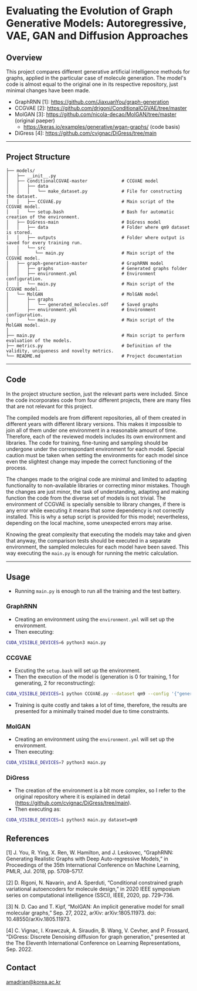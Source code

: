 # Evaluating the Evolution of Graph Generative Models: Autoregressive, VAE, GAN and Diffusion Approaches

 

## Overview

This project compares different generative artificial intelligence methods for graphs, applied in the particular case of molecule generation.
The model's code is almost equal to the original one in its respective repository, just minimal changes have been made.
- GraphRNN [1]: https://github.com/JiaxuanYou/graph-generation
- CCGVAE [2]: https://github.com/drigoni/ConditionalCGVAE/tree/master
- MolGAN [3]: https://github.com/nicola-decao/MolGAN/tree/master (original paeper) 
  - https://keras.io/examples/generative/wgan-graphs/ (code basis)
- DiGress [4]: https://github.com/cvignac/DiGress/tree/main

---

## Project Structure
```
├── models/
│   ├── __init__.py
│   ├── ConditionalCGVAE-master             # CCGVAE model
│   │   ├── data
│   │   │   └── make_dataset.py             # File for constructing the dataset.
│   │   ├── CCGVAE.py                       # Main script of the CCGVAE model.
│   │   └── setup.bash                      # Bash for automatic creation of the environment.  
│   ├── DiGress-main                        # DiGress model
│   │   ├── data                            # Folder where qm9 dataset is stored.
│   │   ├── outputs                         # Folder where output is saved for every training run.
│   │   └── src
│   │      └── main.py                      # Main script of the CCGVAE model.
│   ├── graph-generation-master             # GraphRNN model
│   │   ├── graphs                          # Generated graphs folder
│   │   ├── environment.yml                 # Environment configuration.
│   │   └── main.py                         # Main script of the CCGVAE model.
│   └── MolGAN                              # MolGAN model
│       ├── graphs
│       │   └── generated_molecules.sdf     # Saved graphs
│       ├── environment.yml                 # Environment configuration.
│       └── main.py                         # Main script of the MolGAN model.
│
├── main.py                                 # Main script to perform evaluation of the models.
├── metrics.py                              # Definition of the validity, uniqueness and novelty metrics.
└── README.md                               # Project documentation
```

---

## Code

In the project structure section, just the relevant parts were included. 
Since the code incorporates code from four different projects, there are many files that are not relevant for this project.

The compiled models are from different repositories, all of them created in different years with different library versions.
This makes it impossible to join all of them under one environment in a reasonable amount of time.
Therefore, each of the reviewed models includes its own environment and libraries.
The code for training, fine-tuning and sampling should be undergone under the correspondant environment for each model.
Special caution must be taken when setting the environments for each model since even the slightest change may impede the correct functioning of the process.

The changes made to the original code are minimal and limited to adapting functionality to non-available libraries or correcting minor mistakes.
Though the changes are just minor, the task of understanding, adapting and making function the code from the diverse set of models is not trivial.
The environment of CCGVAE is specially sensible to library changes, if there is any error while executing it means that some dependency is not correctly installed.
This is why a setup script is provided for this model; nevertheless, depending on the local machine, some unexpected errors may arise.

Knowing the great complexity that executing the models may take and given that anyway, the comparison tests should be executed in a separate environment, the sampled molecules for each model have been saved.
This way executing the `main.py` is enough for running the metric calculation.


---

## Usage
- Running `main.py` is enough to run all the training and the test battery.

### GraphRNN
- Creating an environment using the `environment.yml` will set up the environment.
- Then executing:
```bash
CUDA_VISIBLE_DEVICES=6 python3 main.py
```

### CCGVAE
- Excuting the `setup.bash` will set up the environment.
- Then the execution of the model is (generation is 0 for training, 1 for generating, 2 for reconstructing):
```bash
CUDA_VISIBLE_DEVICES=1 python CCGVAE.py --dataset qm9 --config '{"generation":0, "log_dir":"./results", "use_mask":false}'
```

- Training is quite costly and takes a lot of time, therefore, the results are presented for a minimally trained model due to time constraints.

### MolGAN
- Creating an environment using the `environment.yml` will set up the environment.
- Then executing:
```bash
CUDA_VISIBLE_DEVICES=7 python3 main.py 
```

### DiGress
- The creation of the environment is a bit more complex, so I refer to the original repository where it is explained in detail (https://github.com/cvignac/DiGress/tree/main).
- Then executing as:
```bash
CUDA_VISIBLE_DEVICES=1 python3 main.py dataset=qm9
```


## References
[1]	J. You, R. Ying, X. Ren, W. Hamilton, and J. Leskovec, “GraphRNN: Generating Realistic Graphs with Deep Auto-regressive Models,” in Proceedings of the 35th International Conference on Machine Learning, PMLR, Jul. 2018, pp. 5708–5717.

[2]	D. Rigoni, N. Navarin, and A. Sperduti, “Conditional constrained graph variational autoencoders for molecule design,” in 2020 IEEE symposium series on computational intelligence (SSCI), IEEE, 2020, pp. 729–736.

[3]	N. D. Cao and T. Kipf, “MolGAN: An implicit generative model for small molecular graphs,” Sep. 27, 2022, arXiv: arXiv:1805.11973. doi: 10.48550/arXiv.1805.11973.

[4]	C. Vignac, I. Krawczuk, A. Siraudin, B. Wang, V. Cevher, and P. Frossard, “DiGress: Discrete Denoising diffusion for graph generation,” presented at the The Eleventh International Conference on Learning Representations, Sep. 2022.

## Contact
amadrian@korea.ac.kr